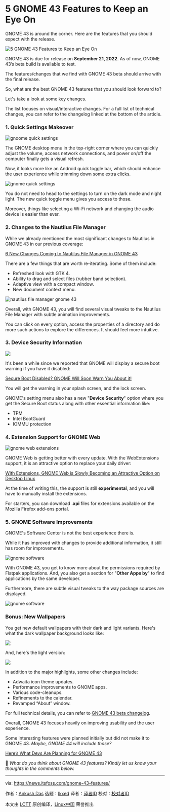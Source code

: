 [#]: subject: "5 GNOME 43 Features to Keep an Eye On"
[#]: via: "https://news.itsfoss.com/gnome-43-features/"
[#]: author: "Ankush Das https://news.itsfoss.com/author/ankush/"
[#]: collector: "lkxed"
[#]: translator: " "
[#]: reviewer: " "
[#]: publisher: " "
[#]: url: " "

5 GNOME 43 Features to Keep an Eye On
======
GNOME 43 is around the corner. Here are the features that you should expect with the release.

![5 GNOME 43 Features to Keep an Eye On][1]

GNOME 43 is due for release on **September 21, 2022**. As of now, GNOME 43’s beta build is available to test.

The features/changes that we find with GNOME 43 beta should arrive with the final release.

So, what are the best GNOME 43 features that you should look forward to?

Let's take a look at some key changes.

The list focuses on visual/interactive changes. For a full list of technical changes, you can refer to the changelog linked at the bottom of the article.

### 1. Quick Settings Makeover

![gnoome quick settings][2]

The GNOME desktop menu in the top-right corner where you can quickly adjust the volume, access network connections, and power on/off the computer finally gets a visual refresh.

Now, it looks more like an Android quick toggle bar, which should enhance the user experience while trimming down some extra clicks.

![gnome quick settings][3]

You do not need to head to the settings to turn on the dark mode and night light. The new quick toggle menu gives you access to those.

Moreover, things like selecting a Wi-Fi network and changing the audio device is easier than ever.

### 2. Changes to the Nautilus File Manager

While we already mentioned the most significant changes to Nautilus in GNOME 43 in our previous coverage:

[6 New Changes Coming to Nautilus File Manager in GNOME 43][4]

There are a few things that are worth re-iterating. Some of them include:

* Refreshed look with GTK 4.
* Ability to drag and select files (rubber band selection).
* Adaptive view with a compact window.
* New document context menu.

![nautilus file manager gnome 43][6]

Overall, with GNOME 43, you will find several visual tweaks to the Nautilus File Manager with subtle animation improvements.

You can click on every option, access the properties of a directory and do more such actions to explore the differences. It should feel more intuitive.

### 3. Device Security Information

![][7]

It's been a while since we reported that GNOME will display a secure boot warning if you have it disabled:

[Secure Boot Disabled? GNOME Will Soon Warn You About it!][8]

You will get the warning in your splash screen, and the lock screen.

GNOME's setting menu also has a new "**Device Security**" option where you get the Secure Boot status along with other essential information like:

* TPM
* Intel BootGuard
* IOMMU protection

### 4. Extension Support for GNOME Web

![gnome web extensions][10]

GNOME Web is getting better with every update. With the WebExtensions support, it is an attractive option to replace your daily driver:

[With Extensions, GNOME Web is Slowly Becoming an Attractive Option on Desktop Linux][11]

At the time of writing this, the support is still **experimental**, and you will have to manually install the extensions.

For starters, you can download **.xpi** files for extensions available on the Mozilla Firefox add-ons portal.

### 5. GNOME Software Improvements

GNOME's Software Center is not the best experience there is.

While it has improved with changes to provide additional information, it still has room for improvements.

![gnome software][13]

With GNOME 43, you get to know more about the permissions required by Flatpak applications. And, you also get a section for "**Other Apps by**" to find applications by the same developer.

Furthermore, there are subtle visual tweaks to the way package sources are displayed.

![gnome software][14]

### Bonus: New Wallpapers

You get new default wallpapers with their dark and light variants. Here's what the dark wallpaper background looks like:

![][15]

And, here's the light version:

![][16]

In addition to the major highlights, some other changes include:

* Adwaita icon theme updates.
* Performance improvements to GNOME apps.
* Various code-cleanups.
* Refinements to the calendar.
* Revamped “About” window.

For full technical details, you can refer to [GNOME 43 beta changelog][17].

Overall, GNOME 43 focuses heavily on improving usability and the user experience.

Some interesting features were planned initially but did not make it to GNOME 43. *Maybe, GNOME 44 will include those?*

[Here’s What Devs Are Planning for GNOME 43][18]

💬 *What do you think about GNOME 43 features? Kindly let us know your thoughts in the comments below.*

--------------------------------------------------------------------------------

via: https://news.itsfoss.com/gnome-43-features/

作者：[Ankush Das][a]
选题：[lkxed][b]
译者：[译者ID](https://github.com/译者ID)
校对：[校对者ID](https://github.com/校对者ID)

本文由 [LCTT](https://github.com/LCTT/TranslateProject) 原创编译，[Linux中国](https://linux.cn/) 荣誉推出

[a]: https://news.itsfoss.com/author/ankush/
[b]: https://github.com/lkxed
[1]: https://news.itsfoss.com/content/images/size/w1200/2022/08/gnome-43-features.jpg
[2]: https://news.itsfoss.com/content/images/2022/08/gnome-toggle-1.png
[3]: https://news.itsfoss.com/content/images/2022/08/gnome-toggle-settings.png
[4]: https://news.itsfoss.com/gnome-files-43/
[6]: https://news.itsfoss.com/content/images/2022/08/nautilus-file.gif
[7]: https://news.itsfoss.com/content/images/2022/08/secure-boot-gnome.png
[8]: https://news.itsfoss.com/gnome-secure-boot-warning/
[10]: https://news.itsfoss.com/content/images/2022/08/gnome-web-extensions-1.png
[11]: https://news.itsfoss.com/gnome-web-extensions-dev/
[13]: https://news.itsfoss.com/content/images/2022/08/gnome-software-screenshot-1.png
[14]: https://news.itsfoss.com/content/images/2022/08/gnome-43-software-center.jpg
[15]: https://news.itsfoss.com/content/images/2022/08/gnome-43-dark-wallpaper.jpg
[16]: https://news.itsfoss.com/content/images/2022/08/gnome-light-adaitwa.jpg
[17]: https://download.gnome.org/core/43/43.beta/NEWS
[18]: https://news.itsfoss.com/gnome-43-dev-plans/
